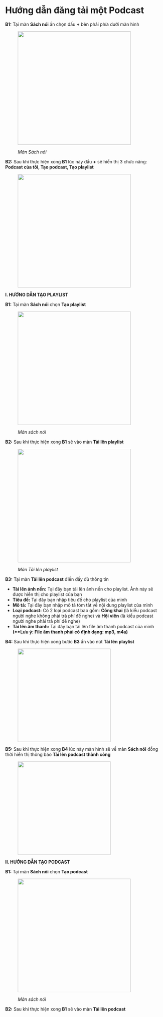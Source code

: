 # Hướng dẫn đăng tải một Podcast

**B1:** Tại màn **Sách nói** ấn chọn dấu **+** bên phải phía dưới màn hình

<figure><img src="../.gitbook/assets/photo_2024-07-02_14-48-19.jpg" alt="" width="360"><figcaption><p><em>Màn Sách nói</em></p></figcaption></figure>

**B2:** Sau khi thực hiện xong **B1** lúc này dấu **+** sẽ hiển thị 3 chức năng: **Podcast của tôi, Tạo podcast, Tạo playlist**

<figure><img src="../.gitbook/assets/photo_2024-07-02_14-50-34.jpg" alt="" width="360"><figcaption></figcaption></figure>

**I. HƯỚNG DẪN TẠO PLAYLIST**

**B1:** Tại màn **Sách nói** chọn **Tạo playlist**&#x20;

<figure><img src="../.gitbook/assets/photo_2024-07-04_14-21-29.jpg" alt="" width="360"><figcaption><p><em>Màn sách nói</em></p></figcaption></figure>

**B2:** Sau khi thực hiện xong **B1** sẽ vào màn **Tải lên playlist**

<figure><img src="../.gitbook/assets/photo_2024-07-04_14-23-53.jpg" alt="" width="360"><figcaption><p><em>Màn Tải lên playlist</em></p></figcaption></figure>

**B3:** Tại màn **Tải lên podcast** điền đầy đủ thông tin&#x20;

* **Tải lên ảnh nền:** Tại đây bạn tải lên ảnh nền cho playlist. Ảnh này sẽ được hiển thị cho playlist của bạn
* **Tiêu đề:** Tại đây bạn nhập tiêu đề cho playlist của mình
* **Mô tả:** Tại đây bạn nhập mô tả tóm tắt về nội dung playlist của mình
* **Loại podcast:** Có 2 loại podcast bao gồm: **Công khai** (là kiểu podcast người nghe không phải trả phí để nghe) và **Hội viên** (là kiểu podcast người nghe phải trả phí để nghe)
* **Tải lên âm thanh:** Tại đây bạn tải lên file âm thanh podcast của mình **(\*\*Lưu ý: File âm thanh phải có định dạng: mp3, m4a)**

**B4:** Sau khi thực hiện xong bước **B3** ần vào nút **Tải lên playlist**

<figure><img src="../.gitbook/assets/photo_2024-07-04_15-39-15.jpg" alt="" width="296"><figcaption></figcaption></figure>

**B5:** Sau khi thực hiện xong **B4** lúc này màn hình sẽ về màn **Sách nói** đồng thời hiển thị thông báo **Tải lên podcast thành công**&#x20;

<figure><img src="../.gitbook/assets/photo_2024-07-04_16-30-34.jpg" alt="" width="296"><figcaption></figcaption></figure>

**II. HƯỚNG DẪN TẠO PODCAST**&#x20;

**B1:** Tại màn **Sách nói** chọn **Tạo podcast**&#x20;

<figure><img src="../.gitbook/assets/photo_2024-07-04_09-41-52.jpg" alt="" width="360"><figcaption><p><em>Màn sách nói</em></p></figcaption></figure>

**B2:** Sau khi thực hiện xong **B1** sẽ vào màn **Tải lên podcast**

